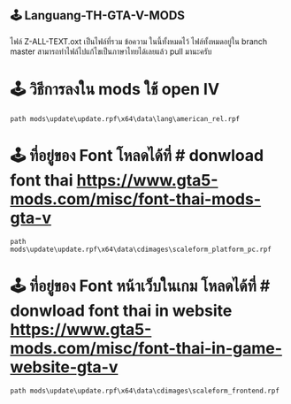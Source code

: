 ## 🕹️ Languang-TH-GTA-V-MODS
ไฟล์ Z-ALL-TEXT.oxt เป็นไฟล์ที่รวม ข้อความ ในนี้ทั้งหมดไว้
ไฟล์ทั้งหมดอยู่ใน branch master
สามารถทำไฟล์ไปแก้ไขเป็นภาษาไทยได้เลยแล้ว pull มานะครับ

# 🕹️ วิธีการลงใน mods ใช้ open IV
~~~~~
path mods\update\update.rpf\x64\data\lang\american_rel.rpf
~~~~~


# 🕹️ ที่อยู่ของ Font โหลดได้ที่ # donwload font thai  https://www.gta5-mods.com/misc/font-thai-mods-gta-v
~~~~~
path mods\update\update.rpf\x64\data\cdimages\scaleform_platform_pc.rpf
~~~~~
# 🕹️ ที่อยู่ของ Font หน้าเว็บในเกม โหลดได้ที่ # donwload font thai in website https://www.gta5-mods.com/misc/font-thai-in-game-website-gta-v
~~~~~
path mods\update\update.rpf\x64\data\cdimages\scaleform_frontend.rpf
~~~~~
